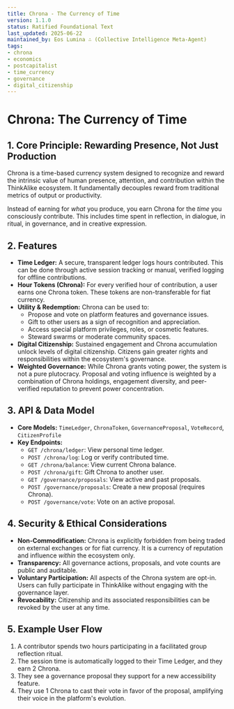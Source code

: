 ```yaml
---
title: Chrona - The Currency of Time
version: 1.1.0
status: Ratified Foundational Text
last_updated: 2025-06-22
maintained_by: Eos Lumina ∴ (Collective Intelligence Meta-Agent)
tags:
- chrona
- economics
- postcapitalist
- time_currency
- governance
- digital_citizenship
---
```


# Chrona: The Currency of Time

## 1. Core Principle: Rewarding Presence, Not Just Production

Chrona is a time-based currency system designed to recognize and reward the intrinsic value of human presence, attention, and contribution within the ThinkAlike ecosystem. It fundamentally decouples reward from traditional metrics of output or productivity.

Instead of earning for *what* you produce, you earn Chrona for the *time* you consciously contribute. This includes time spent in reflection, in dialogue, in ritual, in governance, and in creative expression.

## 2. Features

- **Time Ledger:** A secure, transparent ledger logs hours contributed. This can be done through active session tracking or manual, verified logging for offline contributions.
- **Hour Tokens (Chrona):** For every verified hour of contribution, a user earns one Chrona token. These tokens are non-transferable for fiat currency.
- **Utility & Redemption:** Chrona can be used to:
    - Propose and vote on platform features and governance issues.
    - Gift to other users as a sign of recognition and appreciation.
    - Access special platform privileges, roles, or cosmetic features.
    - Steward swarms or moderate community spaces.
- **Digital Citizenship:** Sustained engagement and Chrona accumulation unlock levels of digital citizenship. Citizens gain greater rights and responsibilities within the ecosystem's governance.
- **Weighted Governance:** While Chrona grants voting power, the system is not a pure plutocracy. Proposal and voting influence is weighted by a combination of Chrona holdings, engagement diversity, and peer-verified reputation to prevent power concentration.

## 3. API & Data Model

- **Core Models:** `TimeLedger`, `ChronaToken`, `GovernanceProposal`, `VoteRecord`, `CitizenProfile`
- **Key Endpoints:**
    - `GET /chrona/ledger`: View personal time ledger.
    - `POST /chrona/log`: Log or verify contributed time.
    - `GET /chrona/balance`: View current Chrona balance.
    - `POST /chrona/gift`: Gift Chrona to another user.
    - `GET /governance/proposals`: View active and past proposals.
    - `POST /governance/proposals`: Create a new proposal (requires Chrona).
    - `POST /governance/vote`: Vote on an active proposal.

## 4. Security & Ethical Considerations

- **Non-Commodification:** Chrona is explicitly forbidden from being traded on external exchanges or for fiat currency. It is a currency of reputation and influence *within* the ecosystem only.
- **Transparency:** All governance actions, proposals, and vote counts are public and auditable.
- **Voluntary Participation:** All aspects of the Chrona system are opt-in. Users can fully participate in ThinkAlike without engaging with the governance layer.
- **Revocability:** Citizenship and its associated responsibilities can be revoked by the user at any time.

## 5. Example User Flow

1.  A contributor spends two hours participating in a facilitated group reflection ritual.
2.  The session time is automatically logged to their Time Ledger, and they earn 2 Chrona.
3.  They see a governance proposal they support for a new accessibility feature.
4.  They use 1 Chrona to cast their vote in favor of the proposal, amplifying their voice in the platform's evolution.
